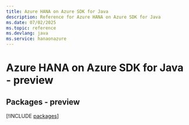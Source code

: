```yaml
---
title: Azure HANA on Azure SDK for Java
description: Reference for Azure HANA on Azure SDK for Java
ms.date: 07/02/2025
ms.topic: reference
ms.devlang: java
ms.service: hanaonazure
---
```

# Azure HANA on Azure SDK for Java - preview
## Packages - preview
[!INCLUDE [packages](hana-on-azure-index.md)]